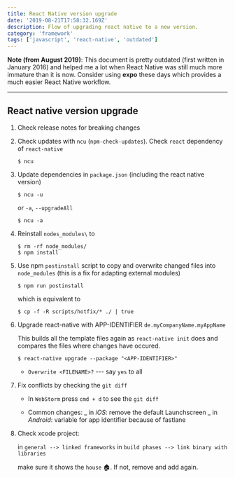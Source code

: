 ```yaml
---
title: React Native version upgrade
date: '2019-08-21T17:58:32.169Z'
description: Flow of upgrading react native to a new version.
category: 'framework'
tags: ['javascript', 'react-native', 'outdated']
---
```


**Note (from August 2019)**: This document is pretty outdated (first written in January 2016) and helped me a lot when React Native was still much more immature than it is now. Consider using **expo** these days which provides a much easier React Native workflow.

---

## React native version upgrade

1.  Check release notes for breaking changes

2.  Check updates with `ncu` (`npm-check-updates`). Check `react` dependency of `react-native`

        $ ncu

3.  Update dependencies in `package.json` (including the react native version)

        $ ncu -u

    or `-a`, `--upgradeAll`

        $ ncu -a

4.  Reinstall `nodes_modules\` to

        $ rm -rf node_modules/
        $ npm install

5.  Use npm `postinstall` script to copy and overwrite changed files into `node_modules` (this is a fix for adapting external modules)

        $ npm run postinstall

    which is equivalent to

        $ cp -f -R scripts/hotfix/* ./ | true

6.  Upgrade react-native with APP-IDENTIFIER `de.myCompanyName.myAppName`

    This builds all the template files again as `react-native init` does and compares the files where changes have occured.

        $ react-native upgrade --package "<APP-IDENTIFIER>"

    - `Overwrite <FILENAME>?` --- say `yes` to all

7.  Fix conflicts by checking the `git diff`

    - In `WebStorm` press `cmd + d` to see the `git diff`

    - Common changes:
      _ in *iOS*: remove the default Launchscreen
      _ in *Android*: variable for app identifier because of fastlane

8.  Check xcode project:

    in `general --> linked frameworks`
    in `build phases --> link binary with libraries`

    make sure it shows the `house` 🏠. If not, remove and add again.
